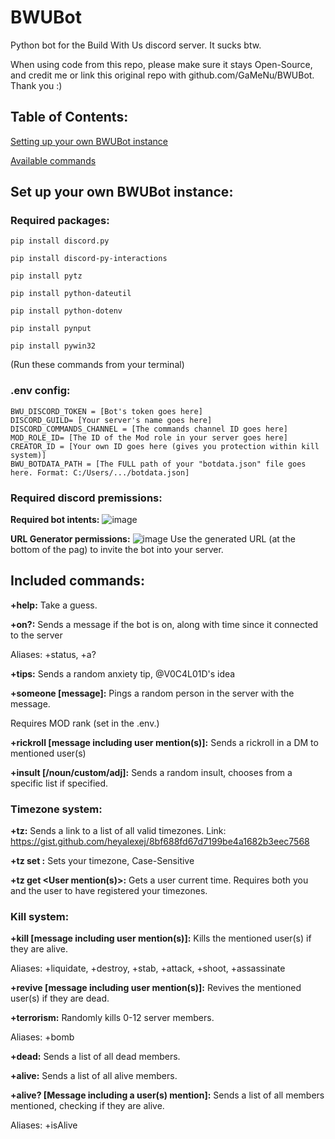 # BWUBot
Python bot for the Build With Us discord server. It sucks btw.

When using code from this repo, please make sure it stays Open-Source, and credit me or link this original repo with github.com/GaMeNu/BWUBot. Thank you :)

## Table of Contents:

[Setting up your own BWUBot instance](https://github.com/GaMeNu/BWUBot/blob/main/README.md#set-up-your-own-bwubot-instance)

[Available commands](https://github.com/GaMeNu/BWUBot/blob/main/README.md#included-commands)

## Set up your own BWUBot instance:

### Required packages:
`pip install discord.py`

`pip install discord-py-interactions`

`pip install pytz`

`pip install python-dateutil`

`pip install python-dotenv`

`pip install pynput`

`pip install pywin32`

(Run these commands from your terminal)

### .env config:
```
BWU_DISCORD_TOKEN = [Bot's token goes here]
DISCORD_GUILD= [Your server's name goes here]
DISCORD_COMMANDS_CHANNEL = [The commands channel ID goes here]
MOD_ROLE_ID= [The ID of the Mod role in your server goes here]
CREATOR_ID = [Your own ID goes here (gives you protection within kill system)]
BWU_BOTDATA_PATH = [The FULL path of your "botdata.json" file goes here. Format: C:/Users/.../botdata.json]
```

### Required discord premissions:
**Required bot intents:**
![image](https://user-images.githubusercontent.com/98153342/196023145-addb686b-e412-428f-b4d1-108ae4229a50.png)

**URL Generator permissions:**
![image](https://user-images.githubusercontent.com/98153342/196023198-91e89132-697b-4d85-a6ae-ddbe9cf4185a.png)
Use the generated URL (at the bottom of the pag) to invite the bot into your server.


## Included commands:

**+help:** Take a guess.

**+on?:** Sends a message if the bot is on, along with time since it connected to the server

Aliases: +status, +a?

**+tips:** Sends a random anxiety tip, @V0C4L01D's idea

**+someone [message]:** Pings a random person in the server with the message.

Requires MOD rank (set in the .env.)

**+rickroll [message including user mention(s)]:** Sends a rickroll in a DM to mentioned user(s)

**+insult [<none>/noun/custom/adj]:** Sends a random insult, chooses from a specific list if specified.



### Timezone system:
**+tz:** Sends a link to a list of all valid timezones. Link: https://gist.github.com/heyalexej/8bf688fd67d7199be4a1682b3eec7568

**+tz set <timezone>:** Sets your timezone, Case-Sensitive

**+tz get <User mention(s)>:** Gets a user current time. Requires both you and the user to have registered your timezones. 

### Kill system:
**+kill [message including user mention(s)]:** Kills the mentioned user(s) if they are alive.

Aliases: +liquidate, +destroy, +stab, +attack, +shoot, +assassinate

**+revive [message including user mention(s)]:** Revives the mentioned user(s) if they are dead.

**+terrorism:** Randomly kills 0-12 server members.

Aliases: +bomb

**+dead:** Sends a list of all dead members.

**+alive:** Sends a list of all alive members.

**+alive? [Message including a user(s) mention]:** Sends a list of all members mentioned, checking if they are alive.

Aliases: +isAlive
